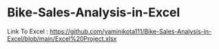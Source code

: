 # Bike-Sales-Analysis-in-Excel

Link To Excel : https://github.com/yaminikota111/Bike-Sales-Analysis-in-Excel/blob/main/Excel%20Project.xlsx

